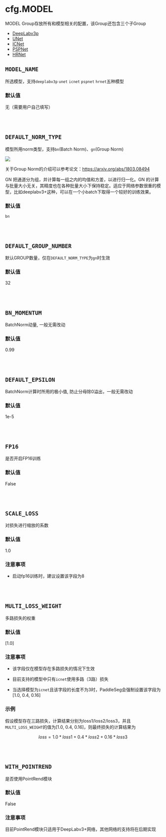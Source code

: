 # cfg.MODEL

MODEL Group存放所有和模型相关的配置，该Group还包含三个子Group

* [DeepLabv3p](./model_deeplabv3p_group.md)
* [UNet](./model_unet_group.md)
* [ICNet](./model_icnet_group.md)
* [PSPNet](./model_pspnet_group.md)
* [HRNet](./model_hrnet_group.md)

## `MODEL_NAME`

所选模型，支持`deeplabv3p` `unet` `icnet` `pspnet` `hrnet`五种模型

### 默认值

无（需要用户自己填写）

<br/>
<br/>

## `DEFAULT_NORM_TYPE`

模型所用norm类型，支持`bn`(Batch Norm)、`gn`(Group Norm)

![](../imgs/gn.png)

关于Group Norm的介绍可以参考论文：https://arxiv.org/abs/1803.08494

GN 把通道分为组，并计算每一组之内的均值和方差，以进行归一化。GN 的计算与批量大小无关，其精度也在各种批量大小下保持稳定。适应于网络参数很重的模型，比如deeplabv3+这种，可以在一个小batch下取得一个较好的训练效果。

### 默认值

`bn`

<br/>
<br/>

## `DEFAULT_GROUP_NUMBER`

默认GROUP数量，仅在`DEFAULT_NORM_TYPE`为`gn`时生效

### 默认值

32

<br/>
<br/>

## `BN_MOMENTUM`

BatchNorm动量, 一般无需改动

### 默认值

0.99

<br/>
<br/>

## `DEFAULT_EPSILON`

BatchNorm计算时所用的极小值, 防止分母除0溢出，一般无需改动

### 默认值

1e-5

<br/>
<br/>

## `FP16`

是否开启FP16训练

### 默认值

False

<br/>
<br/>

## `SCALE_LOSS`

对损失进行缩放的系数

### 默认值

1.0

### 注意事项
* 启动fp16训练时，建议设置该字段为8

<br/>
<br/>

## `MULTI_LOSS_WEIGHT`

多路损失的权重

### 默认值

[1.0]

### 注意事项

* 该字段仅在模型存在多路损失的情况下生效

* 目前支持的模型中只有`icnet`使用多路（3路）损失

* 当选择模型为`icnet`且该字段的长度不为3时，PaddleSeg会强制设置该字段为[1.0, 0.4, 0.16]

### 示例
假设模型存在三路损失，计算结果分别为loss1/loss2/loss3，并且`MULTI_LOSS_WEIGHT`的值为[1.0, 0.4, 0.16]，则最终损失的计算结果为
```math
loss = 1.0 * loss1 + 0.4 * loss2 + 0.16 * loss3
```

<br/>
<br/>

## `WITH_POINTREND`
是否使用PointRend模块
### 默认值
False
### 注意事项
目前PointRend模块只适用于DeepLabv3+网络，其他网络的支持将在后期实现

<br/>
<br/>
